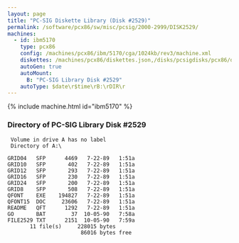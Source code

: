 ```yaml
---
layout: page
title: "PC-SIG Diskette Library (Disk #2529)"
permalink: /software/pcx86/sw/misc/pcsig/2000-2999/DISK2529/
machines:
  - id: ibm5170
    type: pcx86
    config: /machines/pcx86/ibm/5170/cga/1024kb/rev3/machine.xml
    diskettes: /machines/pcx86/diskettes.json,/disks/pcsigdisks/pcx86/diskettes.json
    autoGen: true
    autoMount:
      B: "PC-SIG Library Disk #2529"
    autoType: $date\r$time\rB:\rDIR\r
---
```


{% include machine.html id="ibm5170" %}

### Directory of PC-SIG Library Disk #2529

     Volume in drive A has no label
     Directory of A:\

    GRID04   SFP      4469   7-22-89   1:51a
    GRID10   SFP       402   7-22-89   1:51a
    GRID12   SFP       293   7-22-89   1:51a
    GRID16   SFP       230   7-22-89   1:51a
    GRID24   SFP       200   7-22-89   1:51a
    GRID8    SFP       508   7-22-89   1:51a
    QFONT    EXE    194827   7-22-89   1:51a
    QFONT15  DOC     23606   7-22-89   1:51a
    README   QFT      1292   7-22-89   1:51a
    GO       BAT        37  10-05-90   7:58a
    FILE2529 TXT      2151  10-05-90   7:59a
           11 file(s)     228015 bytes
                           86016 bytes free
